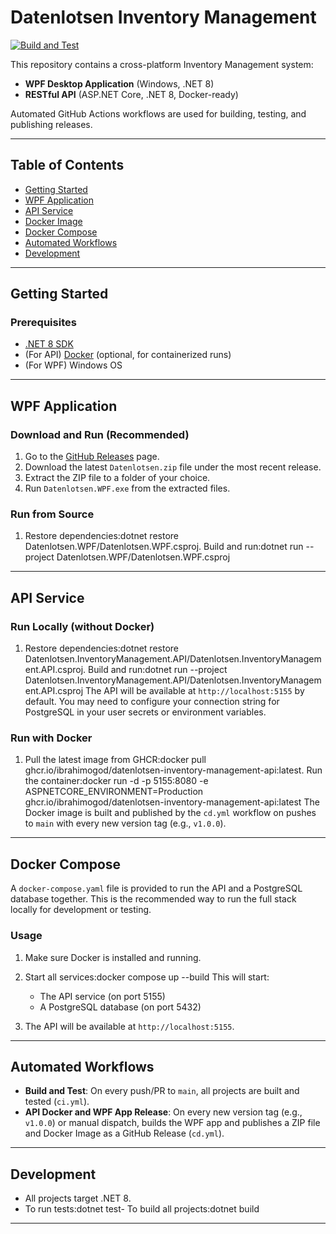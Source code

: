 # Datenlotsen Inventory Management

[![Build and Test](https://github.com/Ibrahimogod/datenlotsen-inventory-management/actions/workflows/ci.yml/badge.svg)](https://github.com/Ibrahimogod/datenlotsen-inventory-management/actions/workflows/ci.yml)

This repository contains a cross-platform Inventory Management system:
- **WPF Desktop Application** (Windows, .NET 8)
- **RESTful API** (ASP.NET Core, .NET 8, Docker-ready)

Automated GitHub Actions workflows are used for building, testing, and publishing releases.

---

## Table of Contents
- [Getting Started](#getting-started)
- [WPF Application](#wpf-application)
- [API Service](#api-service)
- [Docker Image](#docker-image)
- [Docker Compose](#docker-compose)
- [Automated Workflows](#automated-workflows)
- [Development](#development)

---

## Getting Started

### Prerequisites
- [.NET 8 SDK](https://dotnet.microsoft.com/download/dotnet/8.0)
- (For API) [Docker](https://www.docker.com/get-started) (optional, for containerized runs)
- (For WPF) Windows OS

---

## WPF Application

### Download and Run (Recommended)
1. Go to the [GitHub Releases](https://github.com/Ibrahimogod/datenlotsen-inventory-management/releases) page.
2. Download the latest `Datenlotsen.zip` file under the most recent release.
3. Extract the ZIP file to a folder of your choice.
4. Run `Datenlotsen.WPF.exe` from the extracted files.

### Run from Source
1. Restore dependencies:dotnet restore Datenlotsen.WPF/Datenlotsen.WPF.csproj. Build and run:dotnet run --project Datenlotsen.WPF/Datenlotsen.WPF.csproj
---

## API Service

### Run Locally (without Docker)
1. Restore dependencies:dotnet restore Datenlotsen.InventoryManagement.API/Datenlotsen.InventoryManagement.API.csproj. Build and run:dotnet run --project Datenlotsen.InventoryManagement.API/Datenlotsen.InventoryManagement.API.csproj   The API will be available at `http://localhost:5155` by default. You may need to configure your connection string for PostgreSQL in your user secrets or environment variables.

### Run with Docker
1. Pull the latest image from GHCR:docker pull ghcr.io/ibrahimogod/datenlotsen-inventory-management-api:latest. Run the container:docker run -d -p 5155:8080 -e ASPNETCORE_ENVIRONMENT=Production ghcr.io/ibrahimogod/datenlotsen-inventory-management-api:latest The Docker image is built and published by the `cd.yml` workflow on pushes to `main` with every new version tag (e.g., `v1.0.0`).

---

## Docker Compose

A `docker-compose.yaml` file is provided to run the API and a PostgreSQL database together. This is the recommended way to run the full stack locally for development or testing.

### Usage
1. Make sure Docker is installed and running.
2. Start all services:docker compose up --build   This will start:
   - The API service (on port 5155)
   - A PostgreSQL database (on port 5432)

3. The API will be available at `http://localhost:5155`.

---

## Automated Workflows

- **Build and Test**: On every push/PR to `main`, all projects are built and tested (`ci.yml`).
- **API Docker and WPF App Release**: On every new version tag (e.g., `v1.0.0`) or manual dispatch, builds the WPF app and publishes a ZIP file and Docker Image as a GitHub Release (`cd.yml`).

---

## Development

- All projects target .NET 8.
- To run tests:dotnet test- To build all projects:dotnet build
---